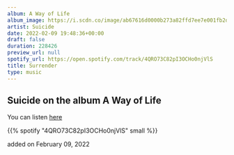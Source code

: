 ```yaml
---
album: A Way of Life
album_image: https://i.scdn.co/image/ab67616d0000b273a82ffd7ee7e001fb2dab9917
artist: Suicide
date: 2022-02-09 19:48:36+00:00
draft: false
duration: 228426
preview_url: null
spotify_url: https://open.spotify.com/track/4QRO73C82pI3OCHo0njVlS
title: Surrender
type: music
---
```



## Suicide on the album A Way of Life

You can listen [here](https://open.spotify.com/track/4QRO73C82pI3OCHo0njVlS)

{{% spotify "4QRO73C82pI3OCHo0njVlS" small %}}

added on February 09, 2022